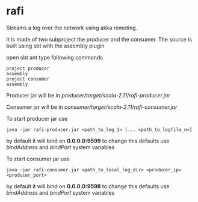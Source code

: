 # rafi
Streams a log over the network using akka remoting.

It is made of two subproject the producer and the consumer. 
The source is built using sbt with the assembly plugin

open sbt ant type following commands

```
project producer
assembly
project consumer
assembly
```
Producer jar will be in _producer/target/scala-2.11/rafi-producer.jar_

Consumer jar will be in _consumer/target/scala-2.11/rafi-consumer.jar_

To start producer jar use
```
java -jar rafi-producer.jar <path_to_log_1> [... <path_to_logfile_n>] 
```
by default it will bind on **0.0.0.0:9599** to change this defaults use _bindAddress_ and _bindPort_ system variables

To start consumer jar use
```
java -jar rafi-consumer.jar <path_to_local_log_dir> <producer_ip> <producer_port>
```
by default it will bind on **0.0.0.0:9598** to change this defaults use _bindAddress_ and _bindPort_ system variables
